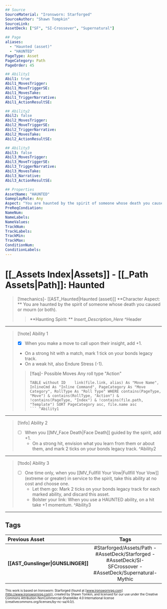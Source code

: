 ```yaml
---
## Source
SourceMaterial: "Ironsworn: Starforged"
SourceAuthor: "Shawn Tompkin"
SourceLink: 
AssetDeck: ["SF", "SI-Crossover", "Supernatural"]

## Page
aliases:
  - "Haunted (asset)"
  - "HAUNTED"
PageType: Asset
PageCategory: Path
PageOrder: 45

## Ability1
Abil1: true
Abil1_MovesTrigger:
Abil1_MoveTriggerSE:
Abil1_MovesTake:
Abil1_TriggerNarrative:
Abil1_ActionResultSE:

## Ability2
Abil2: false
Abil2_MovesTrigger:
Abil2_MoveTriggerSE:
Abil2_TriggerNarrative:
Abil2_MovesTake:
Abil2_ActionResultSE:

## Ability3
Abil3: false
Abil3_MovesTrigger:
Abil3_MoveTriggerSE:
Abil3_TriggerNarrative:
Abil3_MovesTake:
Abil3_Narrative:
Abil3_ActionResultSE:

## Properties
AssetName: "HAUNTED"
GameplayRole: Any
Aspect: "You are haunted by the spirit of someone whose death you caused or mourn (or both)."
PreReqCondiation: 
NameNum:
NameLabels:
NameValues:
TrackNum:
TrackLabels:
TrackMin:
TrackMax:
ConditionNum:
ConditionLabels:
---
```

# [[_Assets Index|Assets]] - [[_Path Assets|Path]]: Haunted
> [!mechanics]- [[AST_Haunted|Haunted (asset)]]
> **Character Aspect: ** You are haunted by the spirit of someone whose death you caused or mourn (or both).
> > **Haunting Spirit: ** _Insert_Description_Here_ ^Header
___
> [!note] Ability 1
> - [x]  When you make a move to call upon their insight, add +1.
> 	- On a strong hit with a match, mark 1 tick on your bonds legacy track.
> 	- On a weak hit, also Endure Stress (-1).
> > [!faq]- Possible Moves
> > Any roll type "Action"
> > ```dataview 
> > TABLE without ID	link(file.link, alias) As "Move Name", InlineCmd As "Inline Command", PageCategory As "Move Category", RollType As "Roll Type" WHERE contains(PageType, "Move") & contains(RollType, "Action") & !contains(PageType, "Index") & !contains(file.path, "Template") SORT PageCategory asc, file.name asc
> > ``` ^Ability1
___
> [!info] Ability 2
> - [ ] When you [[MV_Face Death|Face Death]] guided by the spirit, add +1. 
> 	- On a strong hit, envision what you learn from them or about them, and mark 2 ticks on your bonds legacy track. ^Ability2
___
> [!todo] Ability 3
> - [ ] One time only, when you [[MV_Fullfill Your Vow|Fullfill Your Vow]] (extreme or greater) in service to the spirit, take this ability at no cost and choose one.
> 	- Let them go: Mark 2 ticks on your bonds legacy track for each marked ability, and discard this asset.
> 	- Bolster your link: When you use a HAUNTED ability, on a hit take +1 momentum. ^Ability3
___

## Tags
| Previous Asset | Tags | Next Asset |
| :--- | :---: | ---: |
| **[[AST_Gunslinger\|GUNSLINGER]]** | #Starforged/Assets/Path - #AssetDeck/Starforged - #AssetDeck/SI-SFCrossover - #AssetDeck/Supernatural-Mythic | **[[AST_Healer\|HEALER]]** |

<font size=-2>This work is based on Ironsworn: Starforged (found at [www.ironswornrpg.com](http://www.ironswornrpg.com)), created by Shawn Tomkin, and licensed for our use under the Creative Commons Attribution-NonCommercial-ShareAlike 4.0 International license  (creativecommons.org/licenses/by-nc-sa/4.0/).</font>
